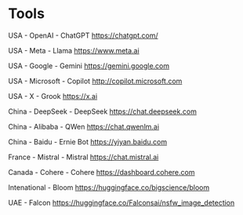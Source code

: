 # Tools

USA - OpenAI - ChatGPT
https://chatgpt.com/

USA - Meta - Llama
https://www.meta.ai

USA - Google - Gemini
https://gemini.google.com

USA - Microsoft - Copilot
http://copilot.microsoft.com

USA - X - Grook
https://x.ai

China - DeepSeek - DeepSeek
https://chat.deepseek.com

China - Alibaba - QWen
https://chat.qwenlm.ai

China - Baidu - Ernie Bot
https://yiyan.baidu.com

France - Mistral - Mistral
https://chat.mistral.ai

Canada - Cohere - Cohere
https://dashboard.cohere.com

Intenational - Bloom
https://huggingface.co/bigscience/bloom

UAE - Falcon
https://huggingface.co/Falconsai/nsfw_image_detection
